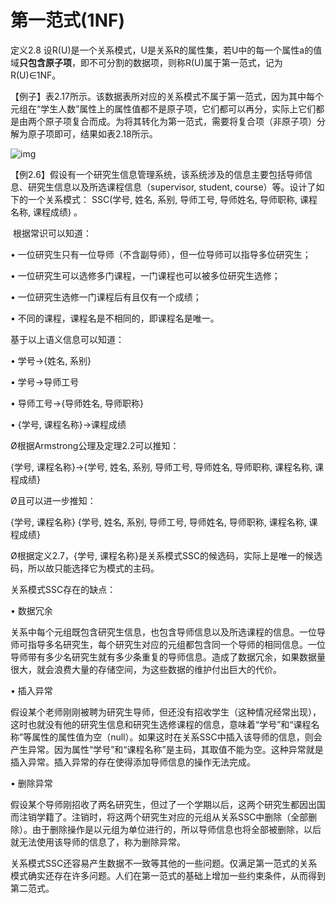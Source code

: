 # 第一范式(1NF)

 定义2.8  设R(U)是一个关系模式，U是关系R的属性集，若U中的每一个属性a的值域**只包含原子项**，即不可分割的数据项，则称R(U)属于第一范式，记为R(U)∈1NF。

  【例子】表2.17所示。该数据表所对应的关系模式不属于第一范式，因为其中每个元组在“学生人数”属性上的属性值都不是原子项，它们都可以再分，实际上它们都是由两个原子项复合而成。为将其转化为第一范式，需要将复合项（非原子项）分解为原子项即可，结果如表2.18所示。

 ![img](https://img2018.cnblogs.com/blog/1427277/201906/1427277-20190620164648472-481366496.png)

 

 

 

  【例2.6】假设有一个研究生信息管理系统，该系统涉及的信息主要包括导师信息、研究生信息以及所选课程信息（supervisor, student, course）等。设计了如下的一个关系模式：  SSC(学号, 姓名, 系别, 导师工号, 导师姓名, 导师职称, 课程名称, 课程成绩) 。

​     根据常识可以知道：

•             一位研究生只有一位导师（不含副导师），但一位导师可以指导多位研究生；

•             一位研究生可以选修多门课程，一门课程也可以被多位研究生选修；

•             一位研究生选修一门课程后有且仅有一个成绩；

•             不同的课程，课程名是不相同的，即课程名是唯一。

  

基于以上语义信息可以知道：

•   学号→{姓名, 系别}

•   学号→导师工号

•   导师工号→{导师姓名, 导师职称}

•   {学号, 课程名称}→课程成绩

Ø根据Armstrong公理及定理2.2可以推知：

  {学号, 课程名称}→{学号, 姓名, 系别, 导师工号, 导师姓名, 导师职称, 课程名称, 课程成绩}

Ø且可以进一步推知：

  {学号, 课程名称}     {学号, 姓名, 系别, 导师工号, 导师姓名, 导师职称, 课程名称, 课程成绩}

Ø根据定义2.7，{学号, 课程名称}是关系模式SSC的候选码，实际上是唯一的候选码，所以故只能选择它为模式的主码。

 

 

 

关系模式SSC存在的缺点：

•      数据冗余

​    关系中每个元组既包含研究生信息，也包含导师信息以及所选课程的信息。一位导师可指导多名研究生，每个研究生对应的元组都包含同一个导师的相同信息。一位导师带有多少名研究生就有多少条重复的导师信息。造成了数据冗余，如果数据量很大，就会浪费大量的存储空间，为这些数据的维护付出巨大的代价。

•      插入异常

​    假设某个老师刚刚被聘为研究生导师，但还没有招收学生（这种情况经常出现），这时也就没有他的研究生信息和研究生选修课程的信息，意味着“学号”和“课程名称”等属性的属性值为空（null）。如果这时在关系SSC中插入该导师的信息，则会产生异常。因为属性“学号”和“课程名称”是主码，其取值不能为空。这种异常就是插入异常。插入异常的存在使得添加导师信息的操作无法完成。

 

 

•             删除异常

​    假设某个导师刚招收了两名研究生，但过了一个学期以后，这两个研究生都因出国而注销学籍了。注销时，将这两个研究生对应的元组从关系SSC中删除（全部删除）。由于删除操作是以元组为单位进行的，所以导师信息也将全部被删除，以后就无法使用该导师的信息了，称为删除异常。

​    关系模式SSC还容易产生数据不一致等其他的一些问题。仅满足第一范式的关系模式确实还存在许多问题。人们在第一范式的基础上增加一些约束条件，从而得到第二范式。

 
